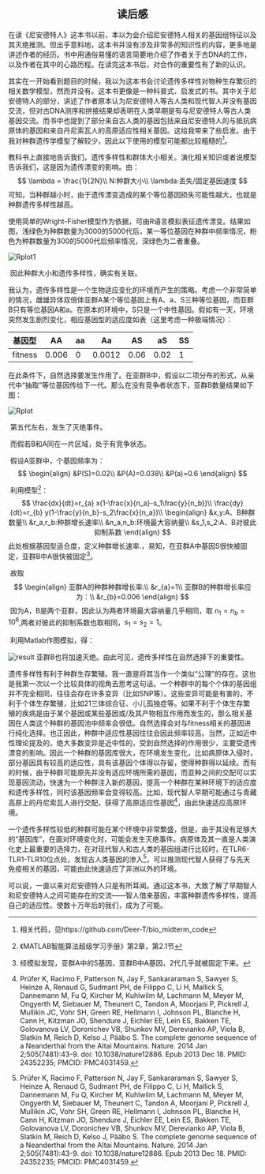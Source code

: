 ## <center>读后感</center>

  在读《尼安德特人》这本书以前，本以为会介绍尼安德特人相关的基因组特征以及其灭绝推测。但出乎意料地，这本书并没有涉及非常多的知识性的内容，更多地是讲述作者的经历。书中用通俗易懂的语言简要地介绍了作者关于古DNA的工作，以及作者在其中的心路历程。在读完这本书后，对合作的重要性有了新的认识。

  其实在一开始看到题目的时候，我以为这本书会讨论遗传多样性对物种生存繁衍的相关数学模型，然而并没有。这本书更像是一种科普式、启发式的书。其中关于尼安德特人的部分，讲述了作者原本认为尼安德特人等古人类和现代智人并没有基因交流，但对古DNA测序和拼接结果却表明在人类早期是有与尼安德特人等古人类基因交流。而书中也提到了部分来自古人类的基因包括来自尼安德特人的与抵抗病原体的基因和来自丹尼索瓦人的高原适应性相关基因。这给我带来了些启发。由于我对种群遗传学模型了解较少，因此以下使用的模型可能都比较粗糙的[^4]。

​	教科书上直接地告诉我们，遗传多样性和群体大小相关。演化相关知识或者说模型告诉我们，这是因为遗传漂变的影响。由：
$$
\lambda = \frac{1}{2N}\\
N:种群大小\\
\lambda:丢失/固定基因速度
$$
​	可知，当种群越小时，由于遗传漂变造成的某个等位基因损失可能性越大，也就是种群遗传多样性越高。	

​	使用简单的Wright-Fisher模型作为依据，可由R语言模拟表征遗传漂变。结果如图，浅绿色为种群数量为3000的5000代后，某一等位基因在种群中频率情况，粉色为种群数量为300的5000代后频率情况，深绿色为二者重叠。

![Rplot1](https://gitee.com/dear_T/picture/blob/master/Rplot1.png)

​	因此种群大小和遗传多样性，确实有关联。

​	我认为，遗传多样性是一个生物适应变化的环境而产生的策略。考虑一个非常简单的情况，雌雄异体双倍体亚群A某个等位基因上有A、a、S三种等位基因，而亚群B只有等位基因A和a。在原本的环境中，S只是一个中性基因。假如有一天，环境突然发生剧烈变化，相应基因型的适应度如表（这里考虑一种极端情况）：

| 基因型  | AA    | aa   | Aa     | AS   | aS   | SS   |
| ------- | ----- | ---- | ------ | ---- | ---- | ---- |
| fitness | 0.006 | 0    | 0.0012 | 0.06 | 0.02 | 1    |

​	在此条件下，自然选择要发生作用了。在亚群B中，假设以二项分布的形式，从亲代中“抽取”等位基因传给下一代。那么在没有竞争者状态下，亚群B数量结果如下图：

![Rplot](https://gitee.com/dear_T/picture/blob/master/Rplot.png)

​	第五代左右，发生了灭绝事件。

​	而假若B和A同在一片区域，处于有竞争状态。

​	假设A亚群中，个基因频率为：
$$
\begin{align}
&P(S)=0.02\\
&P(A)=0.038\\
&P(a)=0.6
\end{align}
$$

​	利用模型[^5]：
$$
\frac{dx}{dt}=r_{a} x(1-\frac{x}{n_a}-s_1\frac{y}{n_b})\\
\frac{dy}{dt}=r_{b} y(1-\frac{y}{n_b}-s_2\frac{x}{n_a})\\
\begin{align}
&x,y:A、B种群数量\\
&r_a,r_b:种群增长速率\\
&n_a,n_b:环境最大容纳量\\
&s_1,s_2:A、B对彼此抑制系数
\end{align}
$$
​	此处根据基因型适合度，定义种群增长速率.，易知，在亚群A中基因S很快被固定，亚群B中A很快被固定[^3]。

​	故取
$$
\begin{align}
亚群A的种群种群增长率:\\
&r_{a}=1\\
亚群B的种群增长率应为：\\
&r_{b}=0.006
\end{align}
$$
​	因为A，B是两个亚群，因此认为两者环境最大容纳量几乎相同，取 $n_1=n_b=10^6$,两者对彼此的抑制系数也取相同，$s_1=s_2=1$。

​	利用Matlab作图模拟，得：

![result](https://gitee.com/dear_T/picture/blob/master/result.jpg)	亚群B也将加速灭绝。由此可见，遗传多样性在自然选择下的重要性。

​	遗传多样性有利于种群生存繁殖。我一直是将其当作一个类似“公理”的存在。这也是我第一次以一个比较具体的视角去思考这句话。一个种群中的每个个体的基因组并不完全相同，往往会存在许多变异（比如SNP等）。这些变异可能是有害的，不利于个体生存繁殖，比如21三体综合征、小儿孤独症等。如果不利于个体生存繁殖的疾病是由于某个基因或某些基因或/及其产物相互作用而发生的，那么相关基因在人类这个种群的基因池中频率会很低。自然选择会对与fitness相关的基因进行纯化选择。也正因此，种群中适应性基因往往会因此频率较高。当然，正如近中性理论提及的，绝大多数变异是近中性的，受到自然选择的作用很少，主要受遗传漂变的影响。因此一个种群的基因库很大，在环境发生变化，比如病原体入侵时，部分基因具有较高的适应性，具有该基因个体得以存留，使得种群得以延续。而有的时候，由于种群可能原先并没有适应环境所需的基因，而亚种之间的交配可以实现基因流动，快速为一个种群注入新的基因，提高一个种群在某种环境下的适应度和遗传多样性，同时该基因频率会变得较高。比如，现代智人早期可能通过与青藏高原上的丹尼索瓦人进行交配，获得了高原适应性基因[^1]，由此快速适应高原环境。

​	一个遗传多样性较低的种群可能在某个环境中非常繁盛，但是，由于其没有足够大的“基因库”，在面对环境变化时，可能会发生灭绝事件。病原体及其一直是人类演化史上最重要的选择力，在对现代智人和古人类的基因组进行比较时，在TLR6-TLR1-TLR10位点处，发现古人类基因的渗入[^2]，可以推测现代智人获得了与先天免疫相关的基因，可能由此快速适应了非洲以外的环境。

​	可以说，一直以来对尼安德特人只是有所耳闻。通过这本书，大致了解了早期智人和尼安德特人之间可能存在的交流——智人借来基因，丰富种群遗传多样性，提高自己的适应性。使数十万年后的我们，成为了可能。








[^1]: Prüfer K, Racimo F, Patterson N, Jay F, Sankararaman S, Sawyer S, Heinze A, Renaud G, Sudmant PH, de Filippo C, Li H, Mallick S, Dannemann M, Fu Q, Kircher M, Kuhlwilm M, Lachmann M, Meyer M, Ongyerth M, Siebauer M, Theunert C, Tandon A, Moorjani P, Pickrell J, Mullikin JC, Vohr SH, Green RE, Hellmann I, Johnson PL, Blanche H, Cann H, Kitzman JO, Shendure J, Eichler EE, Lein ES, Bakken TE, Golovanova LV, Doronichev VB, Shunkov MV, Derevianko AP, Viola B, Slatkin M, Reich D, Kelso J, Pääbo S. The complete genome sequence of a Neanderthal from the Altai Mountains. Nature. 2014 Jan 2;505(7481):43-9. doi: 10.1038/nature12886. Epub 2013 Dec 18. PMID: 24352235; PMCID: PMC4031459.

[^2]: Prüfer K, Racimo F, Patterson N, Jay F, Sankararaman S, Sawyer S, Heinze A, Renaud G, Sudmant PH, de Filippo C, Li H, Mallick S, Dannemann M, Fu Q, Kircher M, Kuhlwilm M, Lachmann M, Meyer M, Ongyerth M, Siebauer M, Theunert C, Tandon A, Moorjani P, Pickrell J, Mullikin JC, Vohr SH, Green RE, Hellmann I, Johnson PL, Blanche H, Cann H, Kitzman JO, Shendure J, Eichler EE, Lein ES, Bakken TE, Golovanova LV, Doronichev VB, Shunkov MV, Derevianko AP, Viola B, Slatkin M, Reich D, Kelso J, Pääbo S. The complete genome sequence of a Neanderthal from the Altai Mountains. Nature. 2014 Jan 2;505(7481):43-9. doi: 10.1038/nature12886. Epub 2013 Dec 18. PMID: 24352235; PMCID: PMC4031459.

[^3]: 经模拟发现，亚群A中的S基因，亚群B中A基因，2代几乎就被固定下来。
[^4]: 相关代码，见https://github.com/Deer-T/bio_midterm_code
[^5]: 《MATLAB智能算法超级学习手册》第2章，第2.1节
